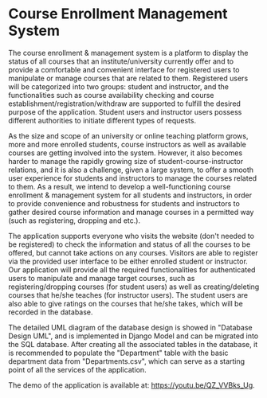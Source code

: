 # Course Enrollment Management System
The course enrollment & management system is a platform to display the status of all courses that an institute/university currently offer and to provide a comfortable and convenient interface for registered users to manipulate or manage courses that are related to them. Registered users will be categorized into two groups: student and instructor, and the functionalities such as course availability checking and course establishment/registration/withdraw are supported to fulfill the desired purpose of the application. Student users and instructor users possess different authorities to initiate different types of requests.

As the size and scope of an university or online teaching platform grows, more and more enrolled students, course instructors as well as available courses are getting involved into the system. However, it also becomes harder to manage the rapidly growing size of student-course-instructor relations, and it is also a challenge, given a large system, to offer a smooth user experience for students and instructors to manage the courses related to them. As a result, we intend to develop a well-functioning course enrollment & management system for all students and instructors, in order to provide convenience and robustness for students and instructors to gather desired course information and manage courses in a permitted way (such as registering, dropping and etc.).

The application supports everyone who visits the website (don't needed to be registered) to check the information and status of all the courses to be offered, but cannot take actions on any courses. Visitors are able to register via the provided user interface to be either enrolled student or instructor. Our application will provide all the required functionalities for authenticated users to manipulate and manage target courses, such as registering/dropping courses (for student users) as well as creating/deleting courses that he/she teaches (for instructor users). The student users are also able to give ratings on the courses that he/she takes, which will be recorded in the database.

The detailed UML diagram of the database design is showed in "Database Design UML", and is implemented in Django Model and can be migrated into the SQL database. After creating all the associated tables in the database, it is recommended to populate the "Department" table with the basic department data from "Departments.csv", which can serve as a starting point of all the services of the application.

The demo of the application is available at: https://youtu.be/QZ_VVBks_Ug.
